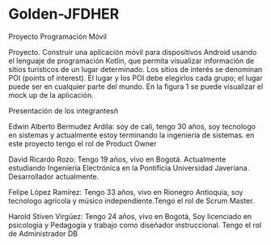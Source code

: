 # Golden-JFDHER
Proyecto Programación Móvil

Proyecto. Construir una aplicación móvil para dispositivos Android usando el lenguaje de programación Kotlin, que permita visualizar información de sitios turísticos de un lugar determinado. Los sitios de interés se denominan POI (points of interest). El lugar y los POI debe elegirlos cada grupo; el lugar puede ser en cualquier parte del mundo. En la figura 1 se puede visualizar el mock up de la aplicación.


Presentación de los integrantesñ

Edwin Alberto Bermudez Ardila: soy de cali, tengo 30 años, soy tecnologo en sistemas y actualmente estoy terminando la ingenieria de sistemas. en este proyecto tengo el rol de Product Owner

David Ricardo Rozo: Tengo 19 años, vivo en Bogotá. Actualmente estudiando Ingeniería Electrónica en la Pontificia Universidad Javeriana. Desarrollador actualmente.

Felipe López Ramírez: Tengo 33 años, vivo en Rionegro Antioquia, soy tecnologo agrícola y músico  independiente.Tengo el rol de Scrum Master.

Harold Stiven Virgüez: Tengo 24 años, vivo en Bogotá, Soy licenciado en psicología y Pedagogía y trabajo como diseñador instruccional. Tengo el rol de Administrador DB
